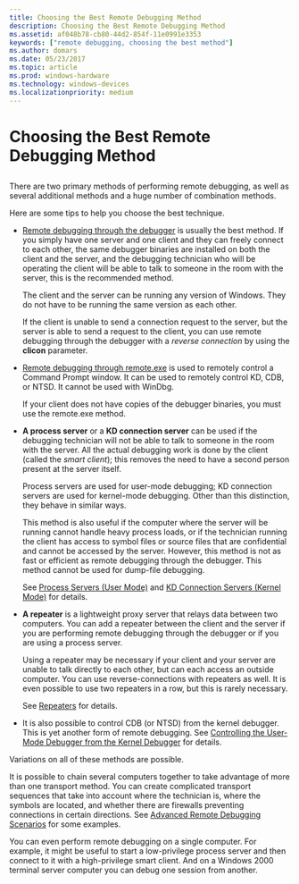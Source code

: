 ```yaml
---
title: Choosing the Best Remote Debugging Method
description: Choosing the Best Remote Debugging Method
ms.assetid: af048b78-cb80-44d2-854f-11e0991e3353
keywords: ["remote debugging, choosing the best method"]
ms.author: domars
ms.date: 05/23/2017
ms.topic: article
ms.prod: windows-hardware
ms.technology: windows-devices
ms.localizationpriority: medium
---
```


# Choosing the Best Remote Debugging Method


## <span id="ddk_choosing_the_best_remote_debugging_method_dbg"></span><span id="DDK_CHOOSING_THE_BEST_REMOTE_DEBUGGING_METHOD_DBG"></span>


There are two primary methods of performing remote debugging, as well as several additional methods and a huge number of combination methods.

Here are some tips to help you choose the best technique.

-   [Remote debugging through the debugger](remote-debugging-through-the-debugger.md) is usually the best method. If you simply have one server and one client and they can freely connect to each other, the same debugger binaries are installed on both the client and the server, and the debugging technician who will be operating the client will be able to talk to someone in the room with the server, this is the recommended method.

    The client and the server can be running any version of Windows. They do not have to be running the same version as each other.

    If the client is unable to send a connection request to the server, but the server is able to send a request to the client, you can use remote debugging through the debugger with a *reverse connection* by using the **clicon** parameter.

-   [Remote debugging through remote.exe](remote-debugging-through-remote-exe.md) is used to remotely control a Command Prompt window. It can be used to remotely control KD, CDB, or NTSD. It cannot be used with WinDbg.

    If your client does not have copies of the debugger binaries, you must use the remote.exe method.

-   **A process server** or a **KD connection server** can be used if the debugging technician will not be able to talk to someone in the room with the server. All the actual debugging work is done by the client (called the *smart client*); this removes the need to have a second person present at the server itself.

    Process servers are used for user-mode debugging; KD connection servers are used for kernel-mode debugging. Other than this distinction, they behave in similar ways.

    This method is also useful if the computer where the server will be running cannot handle heavy process loads, or if the technician running the client has access to symbol files or source files that are confidential and cannot be accessed by the server. However, this method is not as fast or efficient as remote debugging through the debugger. This method cannot be used for dump-file debugging.

    See [Process Servers (User Mode)](process-servers--user-mode-.md) and [KD Connection Servers (Kernel Mode)](kd-connection-servers--kernel-mode-.md) for details.

-   **A repeater** is a lightweight proxy server that relays data between two computers. You can add a repeater between the client and the server if you are performing remote debugging through the debugger or if you are using a process server.

    Using a repeater may be necessary if your client and your server are unable to talk directly to each other, but can each access an outside computer. You can use reverse-connections with repeaters as well. It is even possible to use two repeaters in a row, but this is rarely necessary.

    See [Repeaters](repeaters.md) for details.

-   It is also possible to control CDB (or NTSD) from the kernel debugger. This is yet another form of remote debugging. See [Controlling the User-Mode Debugger from the Kernel Debugger](controlling-the-user-mode-debugger-from-the-kernel-debugger.md) for details.

Variations on all of these methods are possible.

It is possible to chain several computers together to take advantage of more than one transport method. You can create complicated transport sequences that take into account where the technician is, where the symbols are located, and whether there are firewalls preventing connections in certain directions. See [Advanced Remote Debugging Scenarios](advanced-remote-debugging-scenarios.md) for some examples.

You can even perform remote debugging on a single computer. For example, it might be useful to start a low-privilege process server and then connect to it with a high-privilege smart client. And on a Windows 2000 terminal server computer you can debug one session from another.

 

 






